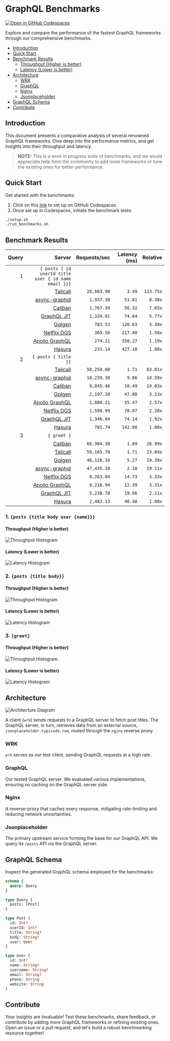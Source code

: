 # GraphQL Benchmarks <!-- omit from toc -->

[![Open in GitHub Codespaces](https://github.com/codespaces/badge.svg)](https://codespaces.new/tailcallhq/graphql-benchmarks)

Explore and compare the performance of the fastest GraphQL frameworks through our comprehensive benchmarks.

- [Introduction](#introduction)
- [Quick Start](#quick-start)
- [Benchmark Results](#benchmark-results)
  - [Throughput (Higher is better)](#throughput-higher-is-better)
  - [Latency (Lower is better)](#latency-lower-is-better)
- [Architecture](#architecture)
  - [WRK](#wrk)
  - [GraphQL](#graphql)
  - [Nginx](#nginx)
  - [Jsonplaceholder](#jsonplaceholder)
- [GraphQL Schema](#graphql-schema)
- [Contribute](#contribute)

[Tailcall]: https://github.com/tailcallhq/tailcall
[Gqlgen]: https://github.com/99designs/gqlgen
[Apollo GraphQL]: https://github.com/apollographql/apollo-server
[Netflix DGS]: https://github.com/netflix/dgs-framework
[Caliban]: https://github.com/ghostdogpr/caliban
[async-graphql]: https://github.com/async-graphql/async-graphql
[Hasura]: https://github.com/hasura/graphql-engine
[GraphQL JIT]: https://github.com/zalando-incubator/graphql-jit

## Introduction

This document presents a comparative analysis of several renowned GraphQL frameworks. Dive deep into the performance metrics, and get insights into their throughput and latency.

> **NOTE:** This is a work in progress suite of benchmarks, and we would appreciate help from the community to add more frameworks or tune the existing ones for better performance.

## Quick Start

Get started with the benchmarks:

1. Click on this [link](https://codespaces.new/tailcallhq/graphql-benchmarks) to set up on GitHub Codespaces.
2. Once set up in Codespaces, initiate the benchmark tests:

```bash
./setup.sh
./run_benchmarks.sh
```

## Benchmark Results

<!-- PERFORMANCE_RESULTS_START -->

| Query | Server | Requests/sec | Latency (ms) | Relative |
|-------:|--------:|--------------:|--------------:|---------:|
| 1 | `{ posts { id userId title user { id name email }}}` |
|| [Tailcall] | `28,603.90` | `3.49` | `123.75x` |
|| [async-graphql] | `1,937.30` | `51.81` | `8.38x` |
|| [Caliban] | `1,767.34` | `56.32` | `7.65x` |
|| [GraphQL JIT] | `1,334.01` | `74.64` | `5.77x` |
|| [Gqlgen] | `783.53` | `126.63` | `3.39x` |
|| [Netflix DGS] | `365.56` | `217.40` | `1.58x` |
|| [Apollo GraphQL] | `274.21` | `358.27` | `1.19x` |
|| [Hasura] | `231.14` | `427.10` | `1.00x` |
| 2 | `{ posts { title }}` |
|| [Tailcall] | `58,250.00` | `1.71` | `83.01x` |
|| [async-graphql] | `10,239.30` | `9.86` | `14.59x` |
|| [Caliban] | `9,845.46` | `10.49` | `14.03x` |
|| [Gqlgen] | `2,197.20` | `47.08` | `3.13x` |
|| [Apollo GraphQL] | `1,800.21` | `55.47` | `2.57x` |
|| [Netflix DGS] | `1,598.99` | `70.07` | `2.28x` |
|| [GraphQL JIT] | `1,346.84` | `74.14` | `1.92x` |
|| [Hasura] | `701.74` | `142.08` | `1.00x` |
| 3 | `{ greet }` |
|| [Caliban] | `66,984.30` | `1.09` | `26.99x` |
|| [Tailcall] | `59,165.70` | `1.71` | `23.84x` |
|| [Gqlgen] | `48,126.10` | `5.27` | `19.39x` |
|| [async-graphql] | `47,435.10` | `2.18` | `19.11x` |
|| [Netflix DGS] | `8,263.04` | `14.73` | `3.33x` |
|| [Apollo GraphQL] | `8,216.94` | `12.39` | `3.31x` |
|| [GraphQL JIT] | `5,238.70` | `19.06` | `2.11x` |
|| [Hasura] | `2,482.13` | `40.48` | `1.00x` |

<!-- PERFORMANCE_RESULTS_END -->



### 1. `{posts {title body user {name}}}`
#### Throughput (Higher is better)

![Throughput Histogram](assets/req_sec_histogram1.png)

#### Latency (Lower is better)

![Latency Histogram](assets/latency_histogram1.png)

### 2. `{posts {title body}}`
#### Throughput (Higher is better)

![Throughput Histogram](assets/req_sec_histogram2.png)

#### Latency (Lower is better)

![Latency Histogram](assets/latency_histogram2.png)

### 3. `{greet}`
#### Throughput (Higher is better)

![Throughput Histogram](assets/req_sec_histogram3.png)

#### Latency (Lower is better)

![Latency Histogram](assets/latency_histogram3.png)

## Architecture

![Architecture Diagram](assets/architecture.png)

A client (`wrk`) sends requests to a GraphQL server to fetch post titles. The GraphQL server, in turn, retrieves data from an external source, `jsonplaceholder.typicode.com`, routed through the `nginx` reverse proxy.

### WRK

`wrk` serves as our test client, sending GraphQL requests at a high rate.

### GraphQL

Our tested GraphQL server. We evaluated various implementations, ensuring no caching on the GraphQL server side.

### Nginx

A reverse-proxy that caches every response, mitigating rate-limiting and reducing network uncertainties.

### Jsonplaceholder

The primary upstream service forming the base for our GraphQL API. We query its `/posts` API via the GraphQL server.

## GraphQL Schema

Inspect the generated GraphQL schema employed for the benchmarks:

```graphql
schema {
  query: Query
}

type Query {
  posts: [Post]
}

type Post {
  id: Int!
  userId: Int!
  title: String!
  body: String!
  user: User
}

type User {
  id: Int!
  name: String!
  username: String!
  email: String!
  phone: String
  website: String
}
```

## Contribute

Your insights are invaluable! Test these benchmarks, share feedback, or contribute by adding more GraphQL frameworks or refining existing ones. Open an issue or a pull request, and let's build a robust benchmarking resource together!
